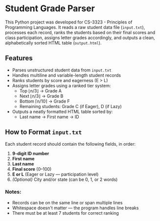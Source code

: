 # Student Grade Parser

This Python project was developed for CS-3323 - Principles of Programming Languages. It reads a raw student data file (`input.txt`), processes each record, ranks the students based on their final scores and class participation, assigns letter grades accordingly, and outputs a clean, alphabetically sorted HTML table (`output.html`).

## Features

- Parses unstructured student data from `input.txt`
- Handles multiline and variable-length student records
- Ranks students by score and eagerness (E > L)
- Assigns letter grades using a ranked tier system:
  - Top ⌊n/3⌋ → Grade A
  - Next ⌊n/3⌋ → Grade B
  - Bottom ⌈n/10⌉ → Grade F
  - Remaining students: Grade C (if Eager), D (if Lazy)
- Outputs a neatly formatted HTML table sorted by:
  - Last name → First name → ID

## How to Format `input.txt`

Each student record should contain the following fields, in order:

1. **9-digit ID number**  
2. **First name**  
3. **Last name**  
4. **Final score** (0–100)  
5. **E or L** (Eager or Lazy — participation level)  
6. *(Optional)* City and/or state (can be 0, 1, or 2 words)

### Notes:
- Records can be on the same line or span multiple lines
- Whitespace doesn't matter — the program handles line breaks
- There must be at least 7 students for correct ranking
